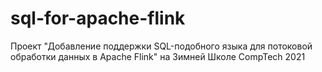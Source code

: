 # sql-for-apache-flink
Проект "Добавление поддержки SQL-подобного языка для потоковой обработки данных в Apache Flink" на Зимней Школе CompTech 2021

